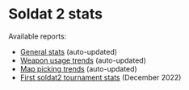 # Soldat 2 stats

Available reports:
- [General stats](stats_ranked.ipynb) (auto-updated)
- [Weapon usage trends](stats_weapon_usage_trends.ipynb) (auto-updated)
- [Map picking trends](stats_maps_trends.ipynb) (auto-updated)
- [First soldat2 tournament stats](stats_tournament.ipynb) (December 2022)
